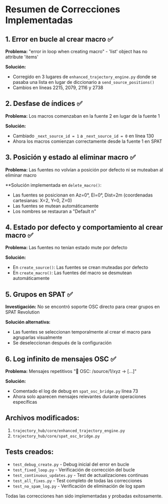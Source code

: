# Resumen de Correcciones Implementadas

## 1. Error en bucle al crear macro ✅
**Problema:** "error in loop when creating macro" - 'list' object has no attribute 'items'

**Solución:** 
- Corregido en 3 lugares de `enhanced_trajectory_engine.py` donde se pasaba una lista en lugar de diccionario a `send_source_positions()`
- Cambios en líneas 2215, 2079, 2116 y 2738

## 2. Desfase de índices ✅
**Problema:** Los macros comenzaban en la fuente 2 en lugar de la fuente 1

**Solución:**
- Cambiado `_next_source_id = 1` a `_next_source_id = 0` en línea 130
- Ahora los macros comienzan correctamente desde la fuente 1 en SPAT

## 3. Posición y estado al eliminar macro ✅
**Problema:** Las fuentes no volvían a posición por defecto ni se muteaban al eliminar macro

**Solución implementada en `delete_macro()`:
- Las fuentes se posicionan en Az=0°, El=0°, Dist=2m (coordenadas cartesianas: X=2, Y=0, Z=0)
- Las fuentes se mutean automáticamente
- Los nombres se restauran a "Default n"

## 4. Estado por defecto y comportamiento al crear macro ✅
**Problema:** Las fuentes no tenían estado mute por defecto

**Solución:**
- En `create_source()`: Las fuentes se crean muteadas por defecto
- En `create_macro()`: Las fuentes del macro se desmutean automáticamente

## 5. Grupos en SPAT ✅
**Investigación:** No se encontró soporte OSC directo para crear grupos en SPAT Revolution

**Solución alternativa:**
- Las fuentes se seleccionan temporalmente al crear el macro para agruparlas visualmente
- Se deseleccionan después de la configuración

## 6. Log infinito de mensajes OSC ✅
**Problema:** Mensajes repetitivos "📡 OSC: /source/1/xyz → [...]"

**Solución:**
- Comentado el log de debug en `spat_osc_bridge.py` línea 73
- Ahora solo aparecen mensajes relevantes durante operaciones específicas

## Archivos modificados:
1. `trajectory_hub/core/enhanced_trajectory_engine.py`
2. `trajectory_hub/core/spat_osc_bridge.py`

## Tests creados:
- `test_debug_create.py` - Debug inicial del error en bucle
- `test_fixed_loop.py` - Verificación de corrección del bucle
- `test_continuous_updates.py` - Test de actualizaciones continuas
- `test_all_fixes.py` - Test completo de todas las correcciones
- `test_no_spam_log.py` - Verificación de eliminación de log spam

Todas las correcciones han sido implementadas y probadas exitosamente.